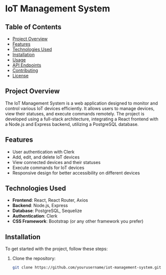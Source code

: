 # IoT Management System

## Table of Contents
- [Project Overview](#project-overview)
- [Features](#features)
- [Technologies Used](#technologies-used)
- [Installation](#installation)
- [Usage](#usage)
- [API Endpoints](#api-endpoints)
- [Contributing](#contributing)
- [License](#license)

## Project Overview
The IoT Management System is a web application designed to monitor and control various IoT devices efficiently. It allows users to manage devices, view their statuses, and execute commands remotely. The project is developed using a full-stack architecture, integrating a React frontend with a Node.js and Express backend, utilizing a PostgreSQL database.

## Features
- User authentication with Clerk
- Add, edit, and delete IoT devices
- View connected devices and their statuses
- Execute commands for IoT devices
- Responsive design for better accessibility on different devices

## Technologies Used
- **Frontend**: React, React Router, Axios
- **Backend**: Node.js, Express
- **Database**: PostgreSQL, Sequelize
- **Authentication**: Clerk
- **CSS Framework**: Bootstrap (or any other framework you prefer)

## Installation
To get started with the project, follow these steps:

1. Clone the repository:
   ```bash
   git clone https://github.com/yourusername/iot-management-system.git
